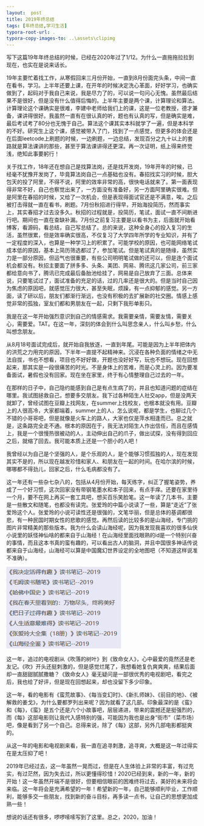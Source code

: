 ```yaml
---
layout:  post
title: 2019年终总结
tags: [年终总结,学习生活]
typora-root-url: .
typora-copy-images-to: ..\assets\clipimg
---
```


写下这篇19年年终总结的时候，已经在2020年过了1/12。为什么一直拖拖拉拉到现在，也实在是说来话长。

 

 19年主要忙着找工作，从寒假回来三月份开始，一直到8月份面完头条，中间一直在看书，学习。上半年还要上课，在开年的时候决定洗心革面，好好学习，也确实做到了，起码对于我自己来说，我是尽力了的，可以说一句问心无愧。虽然最后结果不是很好，但是没有什么值得后悔的。上半年主要是两个课，计算理论和算法。计算理论这个课确实是很难，李建中老师给我们上的课，这是一位老教授，德才兼备，课讲得很好。我虽然一直有在很认真的听，题也有认真的写，但是确实是难，最后考试考了80分也无愧于自己。算法这个课其实本科就学了一遍，但是本科学的不好。研究生上这个课，感觉被带入了门，找到了一点感觉，但更多的体会还是在后面leetcode上刷题的时候，一边刷题，一边总结，发现百分之九十以上的套路就是算法课讲的那些，甚至于算法课讲得还更深。再一次证明，纸上得来终觉浅，绝知此事要躬行！

 

关于找工作，18年还在想自己是找算法岗，还是找开发岗，19年开年的时候，已经毫不犹豫开发岗了，毕竟算法岗自己一点基础也没有。春招找实习的时候，胆大包天的投了阿里，不得不说，阿里的效率非常的高，很快电话就来了。第一面表现得非常不好，自己也察觉出来了，一方面没有准备好，另一方面阿里确实很难。但是阿里在春招的时候，又给了一次机会，但是表现得面试官还是不满意，唉。之后被打击得就一直在看书，刷题。7月份秋招进行得早，开始海投简历，然而事实上，其实春招才过去没多久。秋招的过程就是，投简历，笔试，面试一直不间断进行吧。期间也一直在查缺补漏。7月份之前复习主要是以看书为主，后面就开始看博客，看源码，看总结，自己写总结了。总的来说，这种全身心的投入复习的生活，虽然很累，但是效率确实很高，不仅复习了大学四年所学的专业知识，并有了一定程度的深入，也算是一种学习上的积累了。可能学校的原因，也可能网络笔试成本低的原因，基本上简历筛选都过了，参加笔试。但是笔试真的是随缘，虽然实力是一部分原因，但运气也很重要，有些公司明明笔试做的还可以，但是连个面试机会都没有。秋招主要面了拼多多、头条、美团、网易、腾讯这几家公司，前三家都给意向书了，腾讯已完成最后备胎池给挂了，网易是自己放弃了三面。总体来说，只要笔试过了，面试准备的充足的话，过的几率还是很大的。但是当时自己因为焦虑的原因吧，就感觉压力很大，甚至失眠，烦躁，有一点抑郁的感觉。另一方面，读了研以后，朋友们都渐行渐远，也没有积极的去扩展新的社交圈。情感上感觉非常的孤独，室友们都和男朋友在一起，只剩下我形单影只。

 

我是在这一年开始强烈意识到自己的情感需求。我需要亲情，需要友情，需要关心，需要爱。TAT。在这一年，深刻的体会到什么叫思念亲人，什么叫乡愁，什么叫想念朋友。

 

从8月18号面试完成后，就开始自我放逐，一直到年尾。可能是因为上半年把体内的洪荒之力用完的原因，下半年一直提不起精神来。沉浸在各种负面的情绪之中无法自拔，书也不想看，项目也不好好做，开题也没好好写，玩也不想玩。现在回想起来，那其实是一段很痛苦的时光。不是身体上的苦难，而是心灵上的。因为要准备面试，暑假也没有回家。现在坐在家里，终于有心情整理自己过去的一年。

 

在那样的日子中，自己隐约能感到自己是有点生病了的，并且也知道问题的症结在哪里。我试图拯救自己，想要多交朋友。我下过各种陌生人社交app，但是没两天就卸了，曾经试图在豆瓣上找网友，在summer上找校友，也根本就没有用。豆瓣上的人很高冷，大家都端着，summer上的人，怎么说呢，都是学生，也聊过几个不错的小哥哥吧，但是就像是火车上的路人，大家也仅是萍水相逢而已。总之就是，这条路完全走不通。根本的原因在于，我无法对陌生人作出信任，而且在感情上，我是一个很慢热很被动的人，主动伸出自己的爪子，做出试探，没有得到回应之后，就缩了回去。我可能本质上还是一个胆小的人吧！

 

我曾经以为自己是个坚强的人，是个乐观的人，是个能够习惯孤独的人，现在发现其实不是的，所以现在越发珍惜和家人、和朋友在一起的时间。在哈尔滨的时候，哪哪都不得劲儿，回家之后，什么毛病都没有了。

 

这一年还有一些杂七杂八的，包括从4月份开始，每天练字，纠正了握笔姿势，养成了一个好习惯，这次回家没有带钢笔墨水和本子回来，有点手痒。还要在家里待一个月，要不在网上再买一套工具吧，想买百乐笑脸笔。这一年读了几本书，主要是一些散文和随笔，也都没有读完。张爱玲的中篇小说读了一些，算是“走近”了张爱玲这个人。张爱玲的小说可读性还是很强的，文笔华丽，但是总体的基调都很悲，有一种民国时期女性的悲歌的感觉。再然后读的比较多的是山海经，专门挑的图片非常精美的那些版本。我为什么会读山海经呢，因为我发现我喜欢的很多仙侠小说里的妖怪神仙啥的都来自于山海经！在山海经里面找眼熟的id是一个特别兴奋的事情，而且这本书真的蛮有趣的，可以看出古人的脑洞，并且中国很多神话传说都来自于山海经，山海经可以算是中国魔幻世界设定的全地图吧（不知道这样说准不准确）。

![读书笔记](/../assets/clipimg/clip_image001-1580560735377.png)

 

这一年，追过的电视剧从《吹落的树叶》到《致命女人》，心中最爱的竟然还是老友记。《吹》开头还挺刺激的，但是感觉烂尾了，我想看她复仇爽爽爽，结果后面却一直甜甜腻腻撒糖？《致命女人》毫无疑问是一部很优秀的电视剧吧，看完之后，我也给了好评，但是现在回想起来，却也没留下多少印象。

 

这一年，看的电影有《蛮荒故事》、《每当变幻时》、《新扎师妹》、《前目的地》、《被解救的姜戈》，为什么要都罗列出来呢？因为就看了这几部。印象最深的是《蛮》和《每》，《蛮》是五个还是六个小故事吧，层层递进，带来的震撼还是挺强烈的，而《每》这部电影则让我代入感特别的强，可能因为我也是出身“街市”（菜市场）吧，像是看到了另一个自己。总得来说，除了《每》这部，另外几部电影都挺爽的。

 

从这一年的电影和电视剧来看，我一直在追寻刺激，追寻爽，大概是这一年过得实在是太压抑了吧！

 

2019年已经过去，这一年虽然一晃而过，但是在人生体验上非常的丰富，有过充实，有过茫然，因为失去过，所以更懂得珍惜！2020已经到来，新的一年，新的开始！这一年虽然开端不是很好，但要相信眼前的困难终将过去，美好的未来将会来临。这一年将会是充满希望的一年！希望新的一年，自己能够顺利毕业，工作顺利，能够多交一些朋友，找到新的奋斗目标，再多读一点书，让自己的思想更加成熟一些！

 

想说的话还有很多，啰啰嗦嗦写到了这里。总之，2020，加油！

 